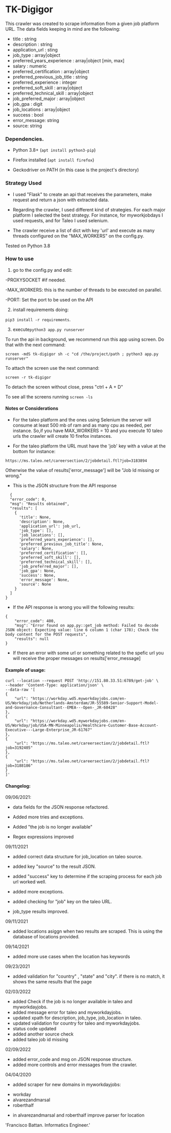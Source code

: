 # TK-Digigor

This crawler was created to scrape information from a given job platform URL.
The data fields keeping in mind are the following:

- title : string
- description : string
- application_url : sting
- job_type : array|object
- preferred_years_experience : array|object [min, max]
- salary : numeric
- preferred_certification : array|object
- preferred_previous_job_title : string
- preferred_experience : integer
- preferred_soft_skill : array|object
- preferred_technical_skill : array|object
- job_preferred_major : array|object
- job_gpa : digit
- job_locations : array|object
- success : bool
- error_message: string
- source: string

### Dependencies.

* Python 3.8+ (```apt install python3-pip```)

* Firefox installed (```apt install firefox```)

* Geckodriver on PATH (in this case is the project's directory)

### Strategy Used

- I used "Flask" to create an api that receives the parameters, 
make request and return a json with extracted data.
  
- Regarding the crawler, I used different kind of strategies. For each major platform I selected the best strategy. 
For instance, for myworkjobdays I used requests, and for Taleo I used selenium.
  
- The crawler receive a list of dict with key 'url' and execute as many threads configured on the "MAX_WORKERS" on the config.py.

Tested on Python 3.8

### How to use

1) go to the config.py and edit:

-PROXYSOCKET #if needed.
   
-MAX_WORKERS: this is the number of threads to be executed on parallel. 

-PORT: Set the port to be used on the API
    
2) install requirements doing:

```pip3 install -r requirements```.

3) execute```python3 app.py runserver```
    
To run the api in background, we recommend run this app using screen. Do that with the next command:

```screen -mdS tk-digigor sh -c "cd /the/project/path ; python3 app.py runserver"```

To attach the screen use the next command: 

```screen -r tk-digigor```

To detach the screen without close, press "ctrl + A + D"

To see all the screens running ```screen -ls```

#### Notes or Considerations

- For the taleo platform and the ones using Selenium the server will consume at least 500 mb of ram and as many cpu as needed, per instance.
So,if you have MAX_WORKERS = 10 and you execute 10 taleo urls the crawler will create 10 firefox instances.
  
- For the taleo platform the URL must have the 'job' key with a value at the bottom for instance:
  
```
https://ms.taleo.net/careersection/2/jobdetail.ftl?job=3183894
```

Otherwise the value of results['error_message'] will be "Job Id missing or wrong."
 
- This is the JSON structure from the API response
```
  {
  "error_code": 0, 
  "msg": "Results obtained", 
  "results": [
    {
      'title': None,
      'description': None,
      'application_url': job_url,
      'job_type': [],
      'job_locations': [],
      'preferred_years_experience': [],
      'preferred_previous_job_title': None,
      'salary': None,
      'preferred_certification': [],
      'preferred_soft_skill': [],
      'preferred_technical_skill': [],
      'job_preferred_major': [],
      'job_gpa': None,
      'success': None,
      'error_message': None,
      'source': None
    }
  ]
}
```
- If the API response is wrong you will the following results:
```
{
    "error_code": 400,
    "msg": "Error found on app.py::get_job method: Failed to decode JSON object: Expecting value: line 6 column 1 (char 178); Check the body content for the POST requests",
    "results": null
}
```
- If there an error with some url or something related to the spefic url you will receive the proper messages on results['error_message]


#### Example of usage:
```
curl --location --request POST 'http://151.80.33.51:6789/get-job' \
--header 'Content-Type: application/json' \
--data-raw '[
{
    "url": "https://workday.wd5.myworkdayjobs.com/en-US/Workday/job/Netherlands-Amsterdam/JR-55589-Senior-Support-Model-and-Governance-Consultant--EMEA---Open-_JR-60428"
},
{
    "url": "https://workday.wd5.myworkdayjobs.com/en-US/Workday/job/USA-MN-Minneapolis/Healthcare-Customer-Base-Account-Executive---Large-Enterprise_JR-61767"
},
{
    "url": "https://ms.taleo.net/careersection/2/jobdetail.ftl?job=3192405"
},
{
    "url": "https://ms.taleo.net/careersection/2/jobdetail.ftl?job=3188186"
}
]'
```
#### Changelog:

09/06/2021:

- data fields for the JSON response refactored.

- Added more tries and exceptions.

- Added "the job is no longer available"

- Regex expressions improved 

09/11/2021 

- added correct data structure for job_location on taleo source.

- added key "source" to the result JSON.

- added "success" key to determine if the scraping process for each job url worked well.

- added more exceptions.

- added checking for "job" key on the taleo URL.

- job_type results improved.

09/11/2021

- added locations asiggn when two results are scraped. This is using the database of locations provided.

09/14/2021

- added more use cases when the location has keywords

09/23/2021

- added validation for "country" , "state" and "city". if there is no match, it shows the same results that the page

02/03/2022

- added Check if the job is no longer available in taleo and myworkdayjobs.
- added message error for taleo and myworkdayjobs.
- updated xpath for description, job_type, job_location in taleo.
- updated validation for country for taleo and myworkdayjobs. 
- status code updated
- added another source check 
- added taleo job id missing

02/09/2022 

- added error_code and msg on JSON response structure.
- added more controls and error messages from the crawler.

04/04/2020
- added scraper for new domains in myworkdayjobs: 
* workday
* alvarezandmarsal
* roberthalf

- in alvarezandmarsal and roberthalf improve parser for location


'Francisco Battan. Informatics Engineer.'
